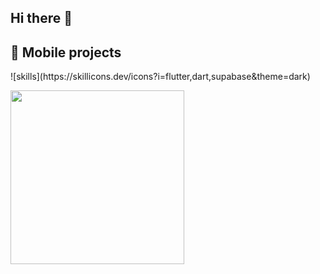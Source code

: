 ## Hi there 👋

<h2>📱 Mobile projects</h2>
![skills](https://skillicons.dev/icons?i=flutter,dart,supabase&theme=dark)
<p align="left">
    <a href="https://github.com/Uksivt/Gefest"><img width="278" src="https://denvercoder1-github-readme-stats.vercel.app/api/pin/?username=Uksivt&repo=Gefest&theme=prussian&hide_border=true&show_icons=true"></a>
</p>
<!--

**Here are some ideas to get you started:**

🙋‍♀️ A short introduction - what is your organization all about?
🌈 Contribution guidelines - how can the community get involved?
👩‍💻 Useful resources - where can the community find your docs? Is there anything else the community should know?
🍿 Fun facts - what does your team eat for breakfast?
🧙 Remember, you can do mighty things with the power of [Markdown](https://docs.github.com/github/writing-on-github/getting-started-with-writing-and-formatting-on-github/basic-writing-and-formatting-syntax)
-->
